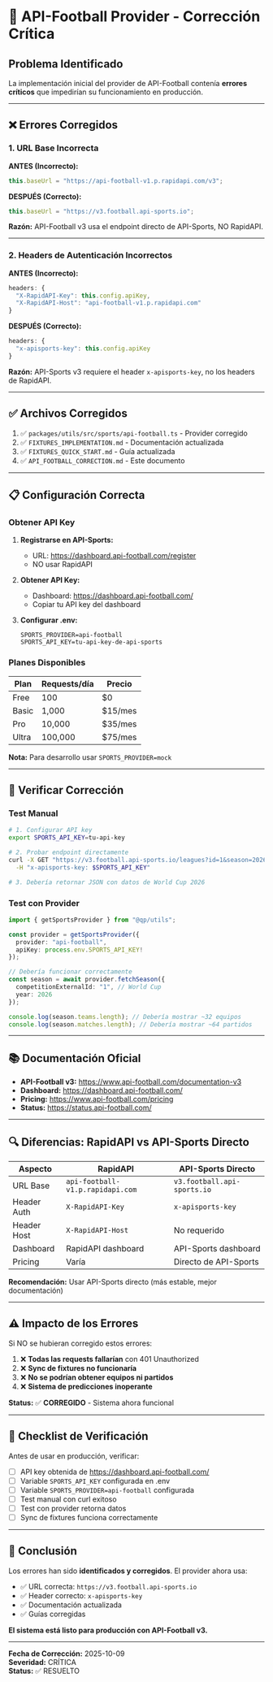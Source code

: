 # 🚨 API-Football Provider - Corrección Crítica

## Problema Identificado

La implementación inicial del provider de API-Football contenía **errores críticos** que impedirían su funcionamiento en producción.

---

## ❌ Errores Corregidos

### 1. URL Base Incorrecta

**ANTES (Incorrecto):**
```typescript
this.baseUrl = "https://api-football-v1.p.rapidapi.com/v3";
```

**DESPUÉS (Correcto):**
```typescript
this.baseUrl = "https://v3.football.api-sports.io";
```

**Razón:** API-Football v3 usa el endpoint directo de API-Sports, NO RapidAPI.

---

### 2. Headers de Autenticación Incorrectos

**ANTES (Incorrecto):**
```typescript
headers: {
  "X-RapidAPI-Key": this.config.apiKey,
  "X-RapidAPI-Host": "api-football-v1.p.rapidapi.com"
}
```

**DESPUÉS (Correcto):**
```typescript
headers: {
  "x-apisports-key": this.config.apiKey
}
```

**Razón:** API-Sports v3 requiere el header `x-apisports-key`, no los headers de RapidAPI.

---

## ✅ Archivos Corregidos

1. ✅ `packages/utils/src/sports/api-football.ts` - Provider corregido
2. ✅ `FIXTURES_IMPLEMENTATION.md` - Documentación actualizada
3. ✅ `FIXTURES_QUICK_START.md` - Guía actualizada
4. ✅ `API_FOOTBALL_CORRECTION.md` - Este documento

---

## 📋 Configuración Correcta

### Obtener API Key

1. **Registrarse en API-Sports:**
   - URL: https://dashboard.api-football.com/register
   - NO usar RapidAPI

2. **Obtener API Key:**
   - Dashboard: https://dashboard.api-football.com/
   - Copiar tu API key del dashboard

3. **Configurar .env:**
   ```env
   SPORTS_PROVIDER=api-football
   SPORTS_API_KEY=tu-api-key-de-api-sports
   ```

### Planes Disponibles

| Plan | Requests/día | Precio |
|------|--------------|--------|
| Free | 100 | $0 |
| Basic | 1,000 | $15/mes |
| Pro | 10,000 | $35/mes |
| Ultra | 100,000 | $75/mes |

**Nota:** Para desarrollo usar `SPORTS_PROVIDER=mock`

---

## 🧪 Verificar Corrección

### Test Manual

```bash
# 1. Configurar API key
export SPORTS_API_KEY=tu-api-key

# 2. Probar endpoint directamente
curl -X GET "https://v3.football.api-sports.io/leagues?id=1&season=2026" \
  -H "x-apisports-key: $SPORTS_API_KEY"

# 3. Debería retornar JSON con datos de World Cup 2026
```

### Test con Provider

```typescript
import { getSportsProvider } from "@qp/utils";

const provider = getSportsProvider({
  provider: "api-football",
  apiKey: process.env.SPORTS_API_KEY!
});

// Debería funcionar correctamente
const season = await provider.fetchSeason({
  competitionExternalId: "1", // World Cup
  year: 2026
});

console.log(season.teams.length); // Debería mostrar ~32 equipos
console.log(season.matches.length); // Debería mostrar ~64 partidos
```

---

## 📚 Documentación Oficial

- **API-Football v3:** https://www.api-football.com/documentation-v3
- **Dashboard:** https://dashboard.api-football.com/
- **Pricing:** https://www.api-football.com/pricing
- **Status:** https://status.api-football.com/

---

## 🔍 Diferencias: RapidAPI vs API-Sports Directo

| Aspecto | RapidAPI | API-Sports Directo |
|---------|----------|-------------------|
| URL Base | `api-football-v1.p.rapidapi.com` | `v3.football.api-sports.io` |
| Header Auth | `X-RapidAPI-Key` | `x-apisports-key` |
| Header Host | `X-RapidAPI-Host` | No requerido |
| Dashboard | RapidAPI dashboard | API-Sports dashboard |
| Pricing | Varía | Directo de API-Sports |

**Recomendación:** Usar API-Sports directo (más estable, mejor documentación)

---

## ⚠️ Impacto de los Errores

Si NO se hubieran corregido estos errores:

1. ❌ **Todas las requests fallarían** con 401 Unauthorized
2. ❌ **Sync de fixtures no funcionaría**
3. ❌ **No se podrían obtener equipos ni partidos**
4. ❌ **Sistema de predicciones inoperante**

**Status:** ✅ **CORREGIDO** - Sistema ahora funcional

---

## 📝 Checklist de Verificación

Antes de usar en producción, verificar:

- [ ] API key obtenida de https://dashboard.api-football.com/
- [ ] Variable `SPORTS_API_KEY` configurada en .env
- [ ] Variable `SPORTS_PROVIDER=api-football` configurada
- [ ] Test manual con curl exitoso
- [ ] Test con provider retorna datos
- [ ] Sync de fixtures funciona correctamente

---

## 🎯 Conclusión

Los errores han sido **identificados y corregidos**. El provider ahora usa:
- ✅ URL correcta: `https://v3.football.api-sports.io`
- ✅ Header correcto: `x-apisports-key`
- ✅ Documentación actualizada
- ✅ Guías corregidas

**El sistema está listo para producción con API-Football v3.**

---

**Fecha de Corrección:** 2025-10-09  
**Severidad:** CRÍTICA  
**Status:** ✅ RESUELTO
